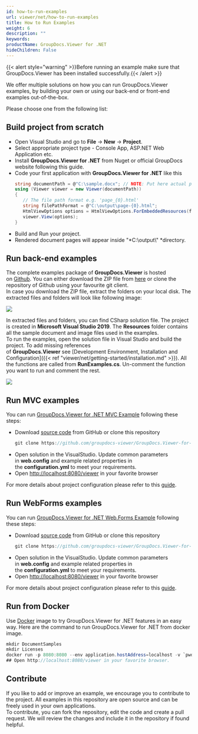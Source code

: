 ```yaml
---
id: how-to-run-examples
url: viewer/net/how-to-run-examples
title: How to Run Examples
weight: 6
description: ""
keywords: 
productName: GroupDocs.Viewer for .NET
hideChildren: False
---
```

{{< alert style="warning" >}}Before running an example make sure that GroupDocs.Viewer has been installed successfully.{{< /alert >}}

We offer multiple solutions on how you can run GroupDocs.Viewer examples, by building your own or using our back-end or front-end examples out-of-the-box.

Please choose one from the following list:

## Build project from scratch

* Open Visual Studio and go to **File** -> **New** -> **Project**.
* Select appropriate project type - Console App, ASP.NET Web Application etc.
* Install **GroupDocs.Viewer for .NET** from Nuget or official GroupDocs website following this guide.
* Code your first application with **GroupDocs.Viewer for .NET** like this
  ```csharp
  string documentPath = @"C:\sample.docx"; // NOTE: Put here actual path for your document
  using (Viewer viewer = new Viewer(documentPath))
  {
     // The file path format e.g. 'page_{0}.html'
     string filePathFormat = @"C:\output\page-{0}.html";
     HtmlViewOptions options = HtmlViewOptions.ForEmbeddedResources(filePathFormat);
     viewer.View(options);
  }
  ```
* Build and Run your project.
* Rendered document pages will appear inside "*C:\\output\\" *directory.

## Run back-end examples

The complete examples package of **GroupDocs.Viewer** is hosted on [Github](https://github.com/groupdocs-viewer/GroupDocs.Viewer-for-.NET). You can either download the ZIP file from [here](https://github.com/groupdocs-viewer/GroupDocs.Viewer-for-.NET/archive/master.zip) or clone the repository of Github using your favourite git client.  
In case you download the ZIP file, extract the folders on your local disk. The extracted files and folders will look like following image:

![](viewer/net/images/how-to-run-examples.png)

In extracted files and folders, you can find CSharp solution file. The project is created in **Microsoft Visual Studio 2019**. The **Resources** folder contains all the sample document and image files used in the examples.  
To run the examples, open the solution file in Visual Studio and build the project. To add missing references of **GroupDocs.Viewer** see [Development Environment, Installation and Configuration]({{< ref "viewer/net/getting-started/installation.md" >}}). All the functions are called from **RunExamples.cs**.
Un-comment the function you want to run and comment the rest.

![](viewer/net/images/how-to-run-examples_1.png)

## Run MVC examples

You can run [GroupDocs.Viewer for .NET MVC Example](https://github.com/groupdocs-viewer/GroupDocs.Viewer-for-.NET-MVC) following these steps:

* Download [source code](https://github.com/groupdocs-viewer/GroupDocs.Viewer-for-.NET-MVC/archive/master.zip) from GitHub or clone this repository
  ```csharp
  git clone https://github.com/groupdocs-viewer/GroupDocs.Viewer-for-.NET-MVC   
  ```
* Open solution in the VisualStudio. Update common parameters in **web.config** and example related properties in the **configuration.yml** to meet your requirements.
* Open [http://localhost:8080/viewer](http://localhost:8080/viewer) in your favorite browser

For more details about project configuration please refer to this [guide](https://github.com/groupdocs-viewer/GroupDocs.Viewer-for-.NET-MVC#configuration).

## Run WebForms examples

You can run [GroupDocs.Viewer for .NET Web.Forms Example](https://github.com/groupdocs-viewer/GroupDocs.Viewer-for-.NET-WebForms) following these steps:

* Download [source code](https://github.com/groupdocs-viewer/GroupDocs.Viewer-for-.NET-WebForms/archive/master.zip) from GitHub or clone this repository
  ```csharp
  git clone https://github.com/groupdocs-viewer/GroupDocs.Viewer-for-.NET-WebForms
  ```    
* Open solution in the VisualStudio. Update common parameters in **web.config** and example related properties in the **configuration.yml** to meet your requirements.
* Open [http://localhost:8080/viewer](http://localhost:8080/viewer) in your favorite browser

For more details about project configuration please refer to this [guide](https://github.com/groupdocs-viewer/GroupDocs.Viewer-for-.NET-WebForms#configuration).

## Run from Docker

Use [Docker](https://www.docker.com/) image to try GroupDocs.Viewer for .NET features in an easy way. Here are the command to run GroupDocs.Viewer for .NET from docker image.

```csharp
mkdir DocumentSamples
mkdir Licenses
docker run -p 8080:8080 --env application.hostAddress=localhost -v `pwd`/DocumentSamples:/home/groupdocs/app/DocumentSamples -v `pwd`/Licenses:/home/groupdocs/app/Licenses groupdocs/viewer
## Open http://localhost:8080/viewer in your favorite browser.
```

## Contribute

If you like to add or improve an example, we encourage you to contribute to the project. All examples in this repository are open source and can be freely used in your own applications.  
To contribute, you can fork the repository, edit the code and create a pull request. We will review the changes and include it in the repository if found helpful.
